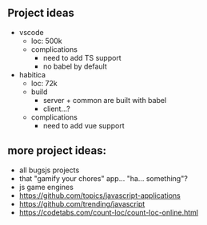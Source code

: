 
## Project ideas
* vscode
   * loc: 500k
   * complications
      * need to add TS support
      * no babel by default
* habitica
   * loc: 72k
   * build
      * server + common are built with babel
      * client...?
   * complications
      * need to add vue support

## more project ideas:
* all bugsjs projects
* that "gamify your chores" app... "ha... something"?
* js game engines
* https://github.com/topics/javascript-applications
* https://github.com/trending/javascript
* https://codetabs.com/count-loc/count-loc-online.html
